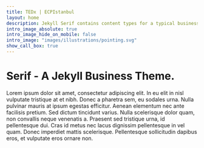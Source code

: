 ```yaml
---
title: TEDx | ECPIstanbul
layout: home
description: Jekyll Serif contains content types for a typical business website. The theme is fully responsive, blazing fast and artfully illustrated.
intro_image_absolute: true
intro_image_hide_on_mobile: false
intro_image: "images/illustrations/pointing.svg"
show_call_box: true
---
```


# Serif - A Jekyll Business Theme.

Lorem ipsum dolor sit amet, consectetur adipiscing elit. In eu elit in nisl vulputate tristique at et nibh. Donec a pharetra sem, eu sodales urna. Nulla pulvinar mauris at ipsum egestas efficitur. Aenean elementum nec ante facilisis pretium. Sed dictum tincidunt varius. Nulla scelerisque dolor quam, non convallis neque venenatis a. Praesent sed tristique urna, id pellentesque dui. Cras id metus nec lacus dignissim pellentesque in vel quam. Donec imperdiet mattis scelerisque. Pellentesque sollicitudin dapibus eros, et vulputate eros ornare non.